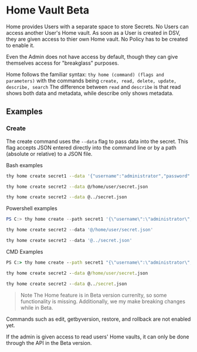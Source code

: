 [title]: # (Home - Beta)
[tags]: # (DevOps Secrets Vault,DSV,)
[priority]: # (4900)

# Home Vault Beta

Home provides Users with a separate space to store Secrets.  No Users can access another User's Home vault.  As soon as a User is created in DSV, they are given access to thier own Home vault.  No Policy has to be created to enable it.

Even the Admin does not have access by default, though they can give themselves access for "breakglass" purposes. 

Home follows the familiar syntax:
`thy home (command) (flags and parameters)`  with the commands being `create, read, delete, update, describe, search`  The difference between `read` and `describe` is that read shows both data and metadata, while describe only shows metadata.

## Examples

### Create

The create command uses the `--data` flag to pass data into the secret.  This flag accepts JSON entered directly into the command line or by a path (absolute or relative) to a JSON file.

Bash examples 

```BASH
thy home create secret1 --data '{"username":"administrator","password":"bash-secret"}'
```

```BASH
thy home create secret2 --data @/home/user/secret.json
```

```BASH
thy home create secret2 --data @../secret.json
```
Powershell examples

```PowerShell
PS C:> thy home create --path secret1 '{\"username\":\"administrator\",\"password\":\"powershell-secret\"}'
```

```PowerShell
thy home create secret2 --data '@/home/user/secret.json'
```

```PowerShell
thy home create secret2 --data '@../secret.json'
```
CMD Examples

```cmd
PS C:> thy home create --path secret1 "{\"username\":\"administrator\",\"password\":\"cmd-secret\"}"
```

```cmd
thy home create secret2 --data @/home/user/secret.json
```

```cmd
thy home create secret2 --data @../secret.json
```


>Note The Home feature is in Beta version currenlty, so some functionality is missing.  Additionally, we my make breaking changes while in Beta.

Commands such as edit, getbyversion, restore, and rollback are not enabled yet.  

If the admin is given access to read users' Home vaults, it can only be done through the API in the Beta version.